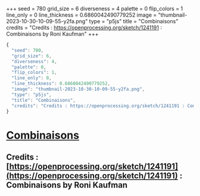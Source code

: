 +++
seed = 780
grid_size = 6
diverseness = 4
palette = 0
flip_colors = 1
line_only = 0
line_thickness = 0.6860042490779252
image = "thumbnail-2023-10-30-10-09-55-y2fa.png"
type = "p5js"
title = "Combinaisons"
credits = "Credits : https://openprocessing.org/sketch/1241191 : Combinaisons by Roni Kaufman"
+++




~~~javascript
{
  "seed": 780,
  "grid_size": 6,
  "diverseness": 4,
  "palette": 0,
  "flip_colors": 1,
  "line_only": 0,
  "line_thickness": 0.6860042490779252,
  "image": "thumbnail-2023-10-30-10-09-55-y2fa.png",
  "type": "p5js",
  "title": "Combinaisons",
  "credits": "Credits : https://openprocessing.org/sketch/1241191 : Combinaisons by Roni Kaufman"
}
~~~



# [Combinaisons](https://openprocessing.org/sketch/2066485)

## Credits : [https://openprocessing.org/sketch/1241191](https://openprocessing.org/sketch/1241191) : Combinaisons by Roni Kaufman 

